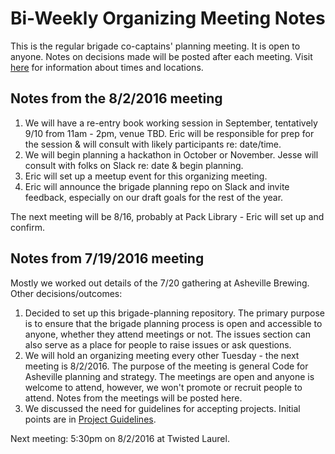 # Bi-Weekly Organizing Meeting Notes

This is the regular brigade co-captains' planning meeting. It is open to anyone. Notes on decisions made will be posted after each meeting. Visit [here](https://www.meetup.com/Code-for-Asheville/events/lpltwlyvlbvb/) for information about times and locations.

## Notes from the 8/2/2016 meeting

1. We will have a re-entry book working session in September, tentatively 9/10 from 11am - 2pm, venue TBD. Eric will be responsible for prep for the session & will consult with likely participants re: date/time.
2. We will begin planning a hackathon in October or November. Jesse will consult with folks on Slack re: date & begin planning.
3. Eric will set up a meetup event for this organizing meeting.
4. Eric will announce the brigade planning repo on Slack and invite feedback, especially on our draft goals for the rest of the year.

The next meeting will be 8/16, probably at Pack Library - Eric will set up and confirm.

## Notes from 7/19/2016 meeting
Mostly we worked out details of the 7/20 gathering at Asheville Brewing. Other decisions/outcomes:

1. Decided to set up this brigade-planning repository. The primary purpose is to ensure that the brigade planning process is open and accessible to anyone, whether they attend meetings or not. The issues section can also serve as a place for people to raise issues or ask questions.
2. We will hold an organizing meeting every other Tuesday - the next meeting is 8/2/2016. The purpose of the meeting is general Code for Asheville planning and strategy. The meetings are open and anyone is welcome to attend, however, we won't promote or recruit people to attend. Notes from the meetings will be posted here.
3. We discussed the need for guidelines for accepting projects. Initial points are in [Project Guidelines](../projects/project-guidelines.md).

Next meeting: 5:30pm on 8/2/2016 at Twisted Laurel.
